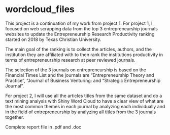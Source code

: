# wordcloud_files

This project is a continuation of my work from project 1. For project 1, I focused on web scrapping data from the top 3 entrepreneurship journals websites to update the Entrepreneurship Research Productivity ranking started on 2018 by Texas Christian University.

The main goal of the ranking is to collect the articles, authors, and the institution they are affiliated with to then rank the institutions productivity in terms of entrepreneurship research at peer reviewed journals. 

The selection of the 3 journals on entrepreneurship is based on the Financial Times List and the journals are “Entrepreneurship Theory and Practice”, “Journal of Business Venturing: and “Strategic Entrepreneurship Journal”.

For project 2, I will use all the articles titles from the same dataset and do a text mining analysis with Shiny Word Cloud to have a clear view of what are the most common themes in each journal by analyzing each individually and in the field of entrepreneurship by analyzing all titles from the 3 journals together.

Complete report file in .pdf and .doc 
